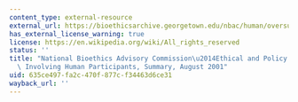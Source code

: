 ```yaml
---
content_type: external-resource
external_url: https://bioethicsarchive.georgetown.edu/nbac/human/oversumm.html
has_external_license_warning: true
license: https://en.wikipedia.org/wiki/All_rights_reserved
status: ''
title: "National Bioethics Advisory Commission\u2014Ethical and Policy Issues in Research\
  \ Involving Human Participants, Summary, August 2001"
uid: 635ce497-fa2c-470f-877c-f34463d6ce31
wayback_url: ''
---
```

